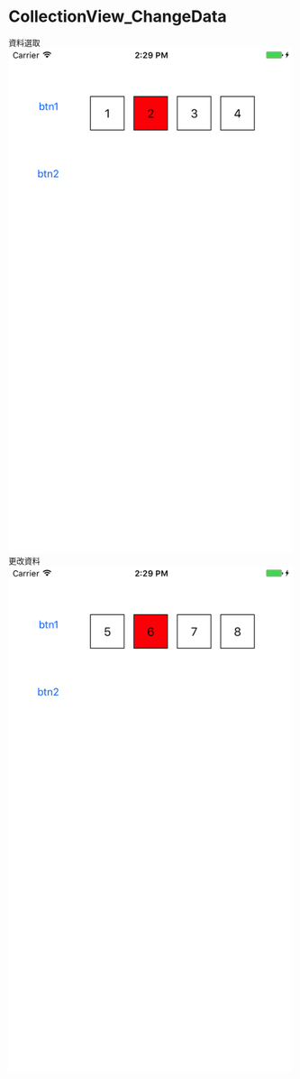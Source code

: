 # CollectionView_ChangeData
資料選取
![image](https://github.com/s001582000/CollectionView_ChangeData/blob/master/DemoPhoto/資料選取.png)
更改資料
![image](https://github.com/s001582000/CollectionView_ChangeData/blob/master/DemoPhoto/更改資料.png)

